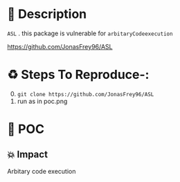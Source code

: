 # :book: Description

`ASL` . this package is vulnerable for `arbitaryCodeexecution`

https://github.com/JonasFrey96/ASL

# :recycle:  Steps To Reproduce-:  
  0) `git clone https://github.com/JonasFrey96/ASL`
  1) run as in poc.png

# :telescope: POC


## 💥 Impact
Arbitary code execution
